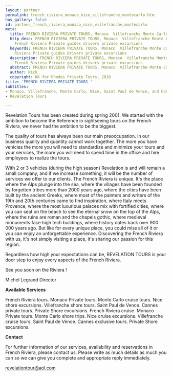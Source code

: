 ```yaml
---
layout: partner
permalink: french_riviera_monaco_nice_villefranche_montecarlo.htm
has_gallery: false
id: partner_french_riviera_monaco_nice_villefranche_montecarlo
meta:
  title: FRENCH RIVIERA PRIVATE TOURS, Monaco  Villefranche Monte Carlo Nice
  http_desc: FRENCH RIVIERA PRIVATE TOURS, Monaco  Villefranche Monte Carlo Nice,
    French Riviera Private guides drivers private excursions
  keywords: FRENCH RIVIERA PRIVATE TOURS, Monaco  Villefranche Monte Carlo Nice, French
    Riviera Private guides drivers private excursions
  description: FRENCH RIVIERA PRIVATE TOURS, Monaco  Villefranche Monte Carlo Nice,
    French Riviera Private guides drivers private excursions
  abstract: FRENCH RIVIERA PRIVATE TOURS, Monaco  Villefranche Monte Carlo Nice
  author: Nick
  copyright: NK for Rhodes Private Tours, 2018
title: 'FRENCH RIVIERA PRIVATE TOURS '
subtitles:
- Monaco, Villefranche, Monte Carlo, Nice, Saint Paul de Vence, and Cannes.
- Revelation Tours

---
```

Revelation Tours has been created during spring 2001. We started with the ambition to become the Reference in sightseeing tours on the French Riviera, we never had the ambition to be the biggest.

The quality of tours has always been our main preoccupation. In our business quality and quantity cannot work together. The more you have vehicles the more you will need to standardize and minimize your tours and your services, the more you will need to spend time in the office and hire employees to realize the tours.

With 2 or 3 vehicles (during the high season) Revelation is and will remain a small company, and if we increase something, it will be the number of services we offer to our clients. The French Riviera is unique. It's the place where the Alps plunge into the sea, where the villages have been founded by forgotten tribes more than 2000 years ago, where the cities have been built by the ancient Greeks, where most of the painters and writers of the 19th and 20th centuries came to find inspiration, where Italy meets Provence, where the most luxurious palaces mix with fortified cities, where you can seat on the beach to see the eternal snow on the top of the Alps, where the ruins are roman and the chapels gothic, where medieval monuments face high tech buildings, where history dates back over 900 000 years ago. But like for every unique place, you could miss all of it or you can enjoy an unforgettable experience. Discovering the French Riviera with us, it's not simply visiting a place, it's sharing our passion for this region.

Regardless how high your expectations can be, REVELATION TOURS is your door step to enjoy every aspects of the French Riviera.

See you soon on the Riviera !

Michel Legrand Director

**Available Services**

French Riviera tours. Monaco Private tours. Monte Carlo cruise tours. Nice shore excursions. Villefranche shore tours. Saint Paul de Vence. Cannes private tours. Private Shore excursions. French Riviera cruise. Monaco Private tours. Monte Carlo shore trips. Nice cruise excursions. Villefranche cruise tours. Saint Paul de Vence. Cannes exclusive tours. Private Shore excursions.

**Contact**

For further information of our services, availability and reservations in French Riviera, please contact us. Please write as much details as much you can so we can give you complete and appropriate reply immediately.

[revelationtour@aol.com](mailto:revelationtour@aol.com?bcc=request@rhodesprivatetours.com "mailto:revelationtour@aol.com")